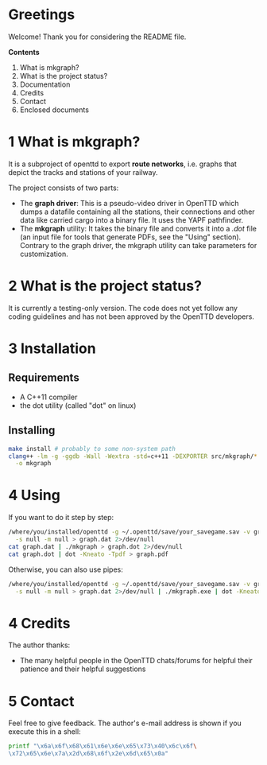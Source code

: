 # Greetings
Welcome! Thank you for considering the README file.

**Contents**
  1. What is mkgraph?
  2. What is the project status?
  3. Documentation
  4. Credits
  5. Contact
  6. Enclosed documents

# 1 What is mkgraph?
It is a subproject of openttd to export **route networks**, i.e. graphs that
depict the tracks and stations of your railway.

The project consists of two parts:
  * The **graph driver**: This is a pseudo-video driver in OpenTTD which dumps
    a datafile containing all the stations, their connections and other data
    like carried cargo into a binary file. It uses the YAPF pathfinder.
  * The **mkgraph** utility: It takes the binary file and converts it into a
    *.dot* file (an input file for tools that generate PDFs, see the "Using"
    section). Contrary to the graph driver, the mkgraph utility can take
    parameters for customization.

# 2 What is the project status?
It is currently a testing-only version. The code does not yet follow any
coding guidelines and has not been approved by the OpenTTD developers.

# 3 Installation
## Requirements
  * A C++11 compiler
  * the dot utility (called "dot" on linux)

## Installing
```sh
make install # probably to some non-system path
clang++ -lm -g -ggdb -Wall -Wextra -std=c++11 -DEXPORTER src/mkgraph/*.cpp \
  -o mkgraph
```

# 4 Using
If you want to do it step by step:
```sh
/where/you/installed/openttd -g ~/.openttd/save/your_savegame.sav -v graph \
  -s null -m null > graph.dat 2>/dev/null
cat graph.dat | ./mkgraph > graph.dot 2>/dev/null
cat graph.dot | dot -Kneato -Tpdf > graph.pdf
```
Otherwise, you can also use pipes:
```sh
/where/you/installed/openttd -g ~/.openttd/save/your_savegame.sav -v graph \
  -s null -m null > graph.dat 2>/dev/null | ./mkgraph.exe | dot -Kneato -Tpdf
```

# 4 Credits
The author thanks:
  * The many helpful people in the OpenTTD chats/forums for helpful
    their patience and their helpful suggestions

# 5 Contact

Feel free to give feedback. The author's e-mail address is shown if you \
execute this in a shell:
```sh
printf "\x6a\x6f\x68\x61\x6e\x6e\x65\x73\x40\x6c\x6f\
\x72\x65\x6e\x7a\x2d\x68\x6f\x2e\x6d\x65\x0a"
```


